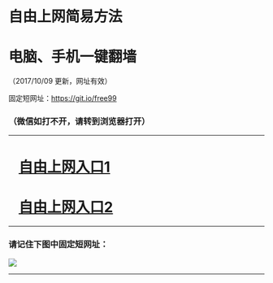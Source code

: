 ﻿# 自由上网简易方法

# 电脑、手机一键翻墙

（2017/10/09 更新，网址有效）

固定短网址：https://git.io/free99

### （微信如打不开，请转到浏览器打开）


***





# &nbsp;&nbsp; <a href="http://ft359221880.fwq-tz-1001.info/fwqtz01.html?t=100900122824 " target="_blank">自由上网入口1</a>
# &nbsp;&nbsp; <a href="http://ft2142316414.fwq-tz-1002.info/fwqtz02.html?t=100900130493 " target="_blank">自由上网入口2</a>
***

### 请记住下图中固定短网址：

<img src="https://s3-us-west-2.amazonaws.com/fwq-1001/yjfq-20170905okok.png" /> 


***

